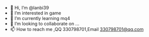 - 👋 Hi, I’m @lanbi39
- 👀 I’m interested in game
- 🌱 I’m currently learning mq4
- 💞️ I’m looking to collaborate on ...
- 📫 How to reach me ,QQ 330798701,Email 330798701@qq.com

<!---
lanbi39/lanbi39 is a ✨ special ✨ repository because its `README.md` (this file) appears on your GitHub profile.
You can click the Preview link to take a look at your changes.
--->
